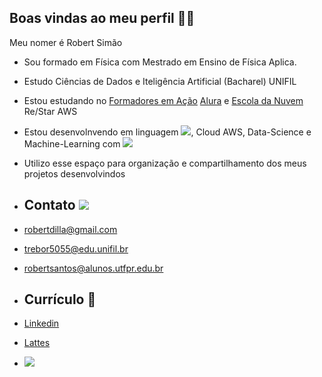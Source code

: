 ## Boas vindas ao meu perfil 👨‍🎓

Meu nomer é Robert Simão

- Sou formado em Física com Mestrado em Ensino de Física Aplica. 
- Estudo Ciências de Dados e Iteligência Artificial (Bacharel) UNIFIL
- Estou estudando no [Formadores em Ação](https://professor.escoladigital.pr.gov.br/formadores_acao) [Alura](www.alura.com.br) e [Escola da Nuvem](https://escoladanuvem.org/) Re/Star AWS
- Estou desenvolnvendo em linguagem ![](https://img.shields.io/badge/JavaScript-323330?style=for-the-badge&logo=javascript&logoColor=F7DF1E), Cloud AWS, Data-Science e Machine-Learning com ![](https://img.shields.io/badge/Python-FFD43B?style=for-the-badge&logo=python&logoColor=blue)
- Utilizo esse espaço para organização e compartilhamento dos meus projetos desenvolvindos

- ## Contato ![](https://img.shields.io/badge/Gmail-D14836?style=for-the-badge&logo=gmail&logoColor=white)

- robertdilla@gmail.com

- trebor5055@edu.unifil.br

- robertsantos@alunos.utfpr.edu.br

- ## Currículo 📝
  

-  [Linkedin](http://www.linkedin.com/in/santossimaorobert) 

  

-  [Lattes](http://lattes.cnpq.br/6334683551516624)
  

  

- ![](https://media1.tenor.com/m/DDPfsplKF5EAAAAd/yes-yas.gif)


